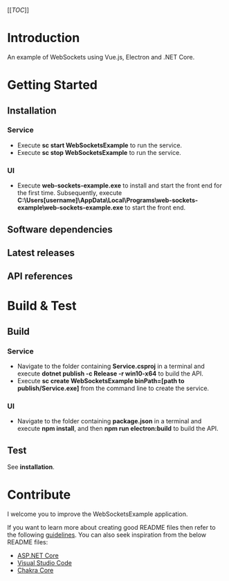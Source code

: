 [[_TOC_]]
# Introduction
An example of WebSockets using Vue.js, Electron and .NET Core.

# Getting Started

## Installation

### Service
- Execute **sc start WebSocketsExample** to run the service.
- Execute **sc stop WebSocketsExample** to run the service.

### UI
- Execute **web-sockets-example.exe** to install and start the front end for the first time. Subsequently, execute **C:\Users\[username]\AppData\Local\Programs\web-sockets-example\web-sockets-example.exe** to start the front end.

## Software dependencies

## Latest releases

## API references

# Build & Test

## Build

### Service
- Navigate to the folder containing **Service.csproj** in a terminal and execute **dotnet publish -c Release -r win10-x64** to build the API.
- Execute **sc create WebSocketsExample binPath=[path to publish/Service.exe]** from the command line to create the service.

### UI
- Navigate to the folder containing **package.json** in a terminal and execute **npm install**, and then **npm run electron:build** to build the API.

## Test
See **installation**.

# Contribute
I welcome you to improve the WebSocketsExample application.

If you want to learn more about creating good README files then refer to the following [guidelines](https://www.visualstudio.com/en-us/docs/git/create-a-readme). You can also seek inspiration from the below README files:
- [ASP.NET Core](https://github.com/aspnet/Home)
- [Visual Studio Code](https://github.com/Microsoft/vscode)
- [Chakra Core](https://github.com/Microsoft/ChakraCore)
